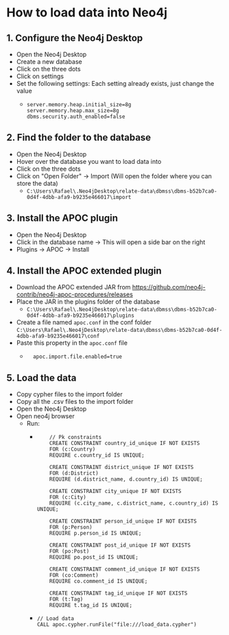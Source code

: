 # How to load data into Neo4j

## 1. Configure the Neo4j Desktop
- Open the Neo4j Desktop
- Create a new database
- Click on the three dots
- Click on settings
- Set the following settings: Each setting already exists, just change the value
  - ```properties
    server.memory.heap.initial_size=8g
    server.memory.heap.max_size=8g
    dbms.security.auth_enabled=false
    ```

## 2. Find the folder to the database
- Open the Neo4j Desktop
- Hover over the database you want to load data into
- Click on the three dots
- Click on "Open Folder" -> Import (Will open the folder where you can store the data)
  - `C:\Users\Rafael\.Neo4jDesktop\relate-data\dbmss\dbms-b52b7ca0-0d4f-4dbb-afa9-b9235e466017\import`


## 3. Install the APOC plugin
- Open the Neo4j Desktop
- Click in the database name -> This will open a side bar on the right
- Plugins -> APOC -> Install


## 4. Install the APOC extended plugin
- Download the APOC extended JAR from https://github.com/neo4j-contrib/neo4j-apoc-procedures/releases
- Place the JAR in the plugins folder of the database 
  - `C:\Users\Rafael\.Neo4jDesktop\relate-data\dbmss\dbms-b52b7ca0-0d4f-4dbb-afa9-b9235e466017\plugins`
-  Create a file named `apoc.conf` in the conf folder `C:\Users\Rafael\.Neo4jDesktop\relate-data\dbmss\dbms-b52b7ca0-0d4f-4dbb-afa9-b9235e466017\conf`
- Paste this property in the `apoc.conf` file
  - ```properties
      apoc.import.file.enabled=true
      ```
  
## 5. Load the data
- Copy cypher files to the import folder
- Copy all the .csv files to the import folder
- Open the Neo4j Desktop
- Open neo4j browser
  - Run:
    - ```cypher
          // Pk constraints
          CREATE CONSTRAINT country_id_unique IF NOT EXISTS
          FOR (c:Country)
          REQUIRE c.country_id IS UNIQUE;
  
          CREATE CONSTRAINT district_unique IF NOT EXISTS
          FOR (d:District)
          REQUIRE (d.district_name, d.country_id) IS UNIQUE;
  
          CREATE CONSTRAINT city_unique IF NOT EXISTS
          FOR (c:City)
          REQUIRE (c.city_name, c.district_name, c.country_id) IS UNIQUE;
  
          CREATE CONSTRAINT person_id_unique IF NOT EXISTS
          FOR (p:Person)
          REQUIRE p.person_id IS UNIQUE;
      
          CREATE CONSTRAINT post_id_unique IF NOT EXISTS
          FOR (po:Post)
          REQUIRE po.post_id IS UNIQUE;
      
          CREATE CONSTRAINT comment_id_unique IF NOT EXISTS
          FOR (co:Comment)
          REQUIRE co.comment_id IS UNIQUE;
      
          CREATE CONSTRAINT tag_id_unique IF NOT EXISTS
          FOR (t:Tag)
          REQUIRE t.tag_id IS UNIQUE;
        ```

    - ```cypher
      // Load data
      CALL apoc.cypher.runFile("file:///load_data.cypher")
      ```
